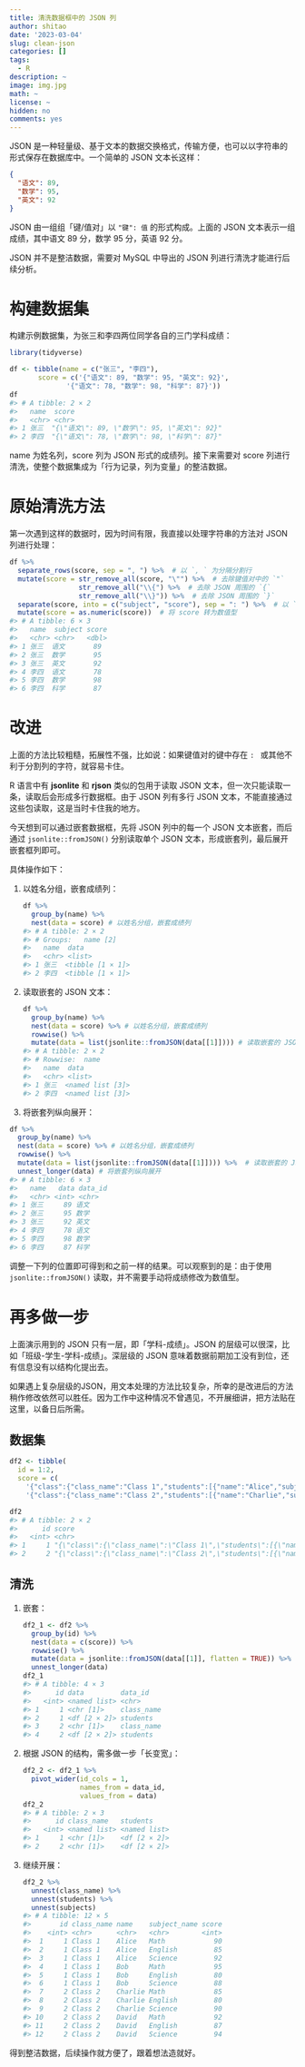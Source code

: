 ```yaml
---
title: 清洗数据框中的 JSON 列
author: shitao
date: '2023-03-04'
slug: clean-json
categories: []
tags:
  - R
description: ~
image: img.jpg
math: ~
license: ~
hidden: no
comments: yes
---
```




JSON 是一种轻量级、基于文本的数据交换格式，传输方便，也可以以字符串的形式保存在数据库中。一个简单的 JSON 文本长这样：

```json
{
  "语文": 89,
  "数学": 95,
  "英文": 92
}
```

JSON 由一组组「键/值对」以 `"键": 值` 的形式构成。上面的 JSON 文本表示一组成绩，其中语文 89 分，数学 95 分，英语 92 分。

JSON 并不是整洁数据，需要对 MySQL 中导出的 JSON 列进行清洗才能进行后续分析。

# 构建数据集

构建示例数据集，为张三和李四两位同学各自的三门学科成绩：


```r
library(tidyverse)

df <- tibble(name = c("张三", "李四"),
       score = c('{"语文": 89, "数学": 95, "英文": 92}',
              '{"语文": 78, "数学": 98, "科学": 87}'))
df
#> # A tibble: 2 × 2
#>   name  score                                       
#>   <chr> <chr>                                       
#> 1 张三  "{\"语文\": 89, \"数学\": 95, \"英文\": 92}"
#> 2 李四  "{\"语文\": 78, \"数学\": 98, \"科学\": 87}"
```

name 为姓名列，score 列为 JSON 形式的成绩列。接下来需要对 score 列进行清洗，使整个数据集成为「行为记录，列为变量」的整洁数据。

# 原始清洗方法

第一次遇到这样的数据时，因为时间有限，我直接以处理字符串的方法对 JSON 列进行处理：


```r
df %>% 
  separate_rows(score, sep = ", ") %>%  # 以 `, ` 为分隔分割行
  mutate(score = str_remove_all(score, "\"") %>%  # 去除键值对中的 `"`
                 str_remove_all("\\{") %>%  # 去除 JSON 周围的 `{`
                 str_remove_all("\\}")) %>%  # 去除 JSON 周围的 `}`
  separate(score, into = c("subject", "score"), sep = ": ") %>%  # 以 `: ` 为分割分裂列
  mutate(score = as.numeric(score))  # 将 score 转为数值型
#> # A tibble: 6 × 3
#>   name  subject score
#>   <chr> <chr>   <dbl>
#> 1 张三  语文       89
#> 2 张三  数学       95
#> 3 张三  英文       92
#> 4 李四  语文       78
#> 5 李四  数学       98
#> 6 李四  科学       87
```

# 改进

上面的方法比较粗糙，拓展性不强，比如说：如果键值对的键中存在 `: ` 或其他不利于分割列的字符，就容易卡住。

R 语言中有 **jsonlite** 和 **rjson** 类似的包用于读取 JSON 文本，但一次只能读取一条，读取后会形成多行数据框。由于 JSON 列有多行 JSON 文本，不能直接通过这些包读取，这是当时卡住我的地方。

今天想到可以通过嵌套数据框，先将 JSON 列中的每一个 JSON 文本嵌套，而后通过 `jsonlite::fromJSON()` 分别读取单个 JSON 文本，形成嵌套列，最后展开嵌套框列即可。

具体操作如下：

1. 以姓名分组，嵌套成绩列：

    
    ```r
    df %>% 
      group_by(name) %>% 
      nest(data = score) # 以姓名分组，嵌套成绩列
    #> # A tibble: 2 × 2
    #> # Groups:   name [2]
    #>   name  data            
    #>   <chr> <list>          
    #> 1 张三  <tibble [1 × 1]>
    #> 2 李四  <tibble [1 × 1]>
    ```

2. 读取嵌套的 JSON 文本：

    
    ```r
    df %>% 
      group_by(name) %>% 
      nest(data = score) %>% # 以姓名分组，嵌套成绩列
      rowwise() %>% 
      mutate(data = list(jsonlite::fromJSON(data[[1]]))) # 读取嵌套的 JSON 文本
    #> # A tibble: 2 × 2
    #> # Rowwise:  name
    #>   name  data            
    #>   <chr> <list>          
    #> 1 张三  <named list [3]>
    #> 2 李四  <named list [3]>
    ```

3. 将嵌套列纵向展开：


```r
df %>% 
  group_by(name) %>% 
  nest(data = score) %>% # 以姓名分组，嵌套成绩列
  rowwise() %>% 
  mutate(data = list(jsonlite::fromJSON(data[[1]]))) %>%  # 读取嵌套的 JSON 文本
  unnest_longer(data) # 将嵌套列纵向展开
#> # A tibble: 6 × 3
#>   name   data data_id
#>   <chr> <int> <chr>  
#> 1 张三     89 语文   
#> 2 张三     95 数学   
#> 3 张三     92 英文   
#> 4 李四     78 语文   
#> 5 李四     98 数学   
#> 6 李四     87 科学
```

调整一下列的位置即可得到和之前一样的结果。可以观察到的是：由于使用 `jsonlite::fromJSON()` 读取，并不需要手动将成绩修改为数值型。

# 再多做一步

上面演示用到的 JSON 只有一层，即「学科-成绩」。JSON 的层级可以很深，比如「班级-学生-学科-成绩」。深层级的 JSON 意味着数据前期加工没有到位，还有信息没有以结构化提出去。

如果遇上复杂层级的JSON，用文本处理的方法比较复杂，所幸的是改进后的方法稍作修改依然可以胜任。因为工作中这种情况不曾遇见，不开展细讲，把方法贴在这里，以备日后所需。

## 数据集


```r
df2 <- tibble(
  id = 1:2,
  score = c(
    '{"class":{"class_name":"Class 1","students":[{"name":"Alice","subjects":[{"subject_name":"Math","score":90},{"subject_name":"English","score":85},{"subject_name":"Science","score":92}]},{"name":"Bob","subjects":[{"subject_name":"Math","score":95},{"subject_name":"English","score":80},{"subject_name":"Science","score":88}]}]}}',
    '{"class":{"class_name":"Class 2","students":[{"name":"Charlie","subjects":[{"subject_name":"Math","score":85},{"subject_name":"English","score":80},{"subject_name":"Science","score":90}]},{"name":"David","subjects":[{"subject_name":"Math","score":92},{"subject_name":"English","score":87},{"subject_name":"Science","score":94}]}]}}'))

df2
#> # A tibble: 2 × 2
#>      id score                                                                   
#>   <int> <chr>                                                                   
#> 1     1 "{\"class\":{\"class_name\":\"Class 1\",\"students\":[{\"name\":\"Alice…
#> 2     2 "{\"class\":{\"class_name\":\"Class 2\",\"students\":[{\"name\":\"Charl…
```

## 清洗

1. 嵌套：

    
    ```r
    df2_1 <- df2 %>% 
      group_by(id) %>% 
      nest(data = c(score)) %>% 
      rowwise() %>% 
      mutate(data = jsonlite::fromJSON(data[[1]], flatten = TRUE)) %>% 
      unnest_longer(data)
    df2_1
    #> # A tibble: 4 × 3
    #>      id data         data_id   
    #>   <int> <named list> <chr>     
    #> 1     1 <chr [1]>    class_name
    #> 2     1 <df [2 × 2]> students  
    #> 3     2 <chr [1]>    class_name
    #> 4     2 <df [2 × 2]> students
    ```

2. 根据 JSON 的结构，需多做一步「长变宽」：

    
    ```r
    df2_2 <- df2_1 %>% 
      pivot_wider(id_cols = 1,
                  names_from = data_id,
                  values_from = data)
    df2_2
    #> # A tibble: 2 × 3
    #>      id class_name   students    
    #>   <int> <named list> <named list>
    #> 1     1 <chr [1]>    <df [2 × 2]>
    #> 2     2 <chr [1]>    <df [2 × 2]>
    ```

3. 继续开展：

    
    ```r
    df2_2 %>% 
      unnest(class_name) %>% 
      unnest(students) %>% 
      unnest(subjects)
    #> # A tibble: 12 × 5
    #>       id class_name name    subject_name score
    #>    <int> <chr>      <chr>   <chr>        <int>
    #>  1     1 Class 1    Alice   Math            90
    #>  2     1 Class 1    Alice   English         85
    #>  3     1 Class 1    Alice   Science         92
    #>  4     1 Class 1    Bob     Math            95
    #>  5     1 Class 1    Bob     English         80
    #>  6     1 Class 1    Bob     Science         88
    #>  7     2 Class 2    Charlie Math            85
    #>  8     2 Class 2    Charlie English         80
    #>  9     2 Class 2    Charlie Science         90
    #> 10     2 Class 2    David   Math            92
    #> 11     2 Class 2    David   English         87
    #> 12     2 Class 2    David   Science         94
    ```

得到整洁数据，后续操作就方便了，跟着想法造就好。
